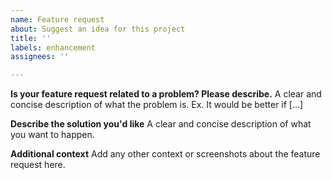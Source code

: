 ```yaml
---
name: Feature request
about: Suggest an idea for this project
title: ''
labels: enhancement
assignees: ''

---
```


**Is your feature request related to a problem? Please describe.**
A clear and concise description of what the problem is. Ex. It would be better if [...]

**Describe the solution you'd like**
A clear and concise description of what you want to happen.

**Additional context**
Add any other context or screenshots about the feature request here.
